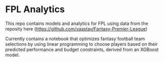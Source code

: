 # FPL Analytics
This repo contains models and analytics for FPL using data from the reposity here (https://github.com/vaastav/Fantasy-Premier-League)

Currently contains a notebook that optimizes fantasy football team selections by using linear programming to choose players based on their predicted performance and budget constraints, derived from an XGBoost model.
